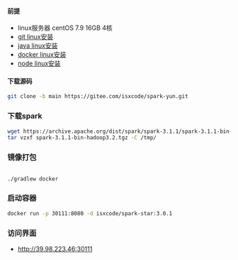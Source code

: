 #### 前提

- linux服务器 centOS 7.9 16GB 4核
- [git linux安装](https://ispong.isxcode.com/github/git/git%20%E5%AE%89%E8%A3%85/)
- [java linux安装](https://ispong.isxcode.com/spring/java/java%20%E5%AE%89%E8%A3%85/)
- [docker linux安装](https://ispong.isxcode.com/linux/docker/docker%20%E5%AE%89%E8%A3%85/)
- [node linux安装](https://ispong.isxcode.com/react/nodejs/nodejs%20%E5%AE%89%E8%A3%85/)

#### 下载源码

```bash
git clone -b main https://gitee.com/isxcode/spark-yun.git
```

### 下载spark

```bash
wget https://archive.apache.org/dist/spark/spark-3.1.1/spark-3.1.1-bin-hadoop3.2.tgz 
tar vzxf spark-3.1.1-bin-hadoop3.2.tgz -C /tmp/
```

### 镜像打包

```bash

./gradlew docker
```

### 启动容器

```bash
docker run -p 30111:8080 -d isxcode/spark-star:3.0.1
```

### 访问界面

- http://39.98.223.46:30111
